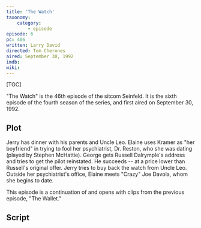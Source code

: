 ```yaml
---
title: 'The Watch'
taxonomy:
    category:
        - episode
episode: 6
pc: 406         
written: Larry David
directed: Tom Cherones
aired: September 30, 1992
imdb:
wiki:
---
```


[TOC]

"The Watch" is the 46th episode of the sitcom Seinfeld. It is the sixth episode of the fourth season of the series, and first aired on September 30, 1992.

## Plot

Jerry has dinner with his parents and Uncle Leo. Elaine uses Kramer as "her boyfriend" in trying to fool her psychiatrist, Dr. Reston, who she was dating (played by Stephen McHattie). George gets Russell Dalrymple's address and tries to get the pilot reinstated. He succeeds -- at a price lower than Russell's original offer. Jerry tries to buy back the watch from Uncle Leo. Outside her psychiatrist's office, Elaine meets "Crazy" Joe Davola, whom she begins to date.

This episode is a continuation of and opens with clips from the previous episode, "The Wallet."

## Script
